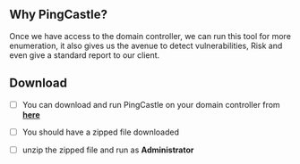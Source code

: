 ## **Why PingCastle?**

Once we have access to the domain controller, we can run this tool for more enumeration, it also gives us the avenue to detect vulnerabilities, Risk and even give a standard report to our client.



## **Download**

- [ ] You can download and run PingCastle on your domain controller from **[here](https://www.pingcastle.com/download/)**
- [ ] You should have a zipped file downloaded
- [ ] unzip the zipped file and run as **Administrator**







